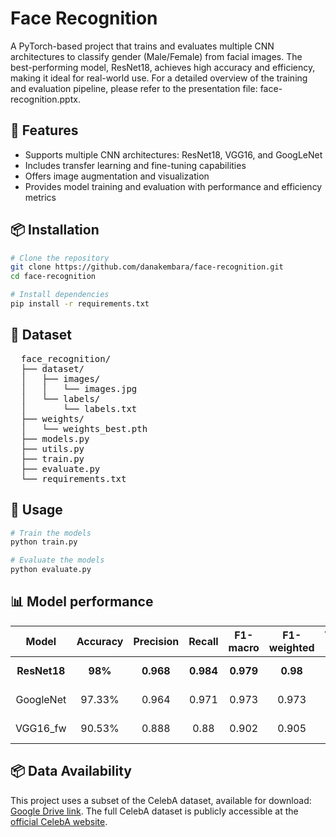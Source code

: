 # Face Recognition
A PyTorch-based project that trains and evaluates multiple CNN architectures to classify gender (Male/Female) from facial images. The best-performing model, ResNet18, achieves high accuracy and efficiency, making it ideal for real-world use. For a detailed overview of the training and evaluation pipeline, please refer to the presentation file: face-recognition.pptx.

## 🧠 Features
* Supports multiple CNN architectures: ResNet18, VGG16, and GoogLeNet  
* Includes transfer learning and fine-tuning capabilities 
* Offers image augmentation and visualization
* Provides model training and evaluation with performance and efficiency metrics

## 📦 Installation
```bash
# Clone the repository
git clone https://github.com/danakembara/face-recognition.git
cd face-recognition

# Install dependencies
pip install -r requirements.txt
```

## 📂 Dataset
<pre>
  face_recognition/ 
  ├── dataset/ 
  │   ├── images/
  │   │   └── images.jpg
  │   └── labels/
  │       └── labels.txt
  ├── weights/
  │   └── weights_best.pth
  ├── models.py 
  ├── utils.py 
  ├── train.py 
  ├── evaluate.py 
  └── requirements.txt
</pre>

## 🏃 Usage
```bash
# Train the models
python train.py

# Evaluate the models
python evaluate.py
```

## 📊 Model performance

<div align="center">

<table>
  <thead>
    <tr>
      <th style="text-align: center;">Model</th>
      <th style="text-align: center;">Accuracy</th>
      <th style="text-align: center;">Precision</th>
      <th style="text-align: center;">Recall</th>
      <th style="text-align: center;">F1-macro</th>
      <th style="text-align: center;">F1-weighted</th>
      <th style="text-align: center;">Training Time</th>
      <th style="text-align: center;">Inference time/image</th>
    </tr>
  </thead>
  <tbody>
    <tr>
      <td style="text-align: center;"><b>ResNet18</b></td>
      <td style="text-align: center;"><b>98%</b></td>
      <td style="text-align: center;"><b>0.968</b></td>
      <td style="text-align: center;"><b>0.984</b></td>
      <td style="text-align: center;"><b>0.979</b></td>
      <td style="text-align: center;"><b>0.98</b></td>
      <td style="text-align: center;"><b>26.61 min</b></td>
      <td style="text-align: center;"><b>0.043 s</b></td>
    </tr>
    <tr>
      <td style="text-align: center;">GoogleNet</td>
      <td style="text-align: center;">97.33%</td>
      <td style="text-align: center;">0.964</td>
      <td style="text-align: center;">0.971</td>
      <td style="text-align: center;">0.973</td>
      <td style="text-align: center;">0.973</td>
      <td style="text-align: center;">49.54 min</td>
      <td style="text-align: center;">0.048 s</td>
    </tr>
    <tr>
      <td style="text-align: center;">VGG16_fw</td>
      <td style="text-align: center;">90.53%</td>
      <td style="text-align: center;">0.888</td>
      <td style="text-align: center;">0.88</td>
      <td style="text-align: center;">0.902</td>
      <td style="text-align: center;">0.905</td>
      <td style="text-align: center;">82.33 min</td>
      <td style="text-align: center;">0.176 s</td>
    </tr>
  </tbody>
</table>

</div>

## 📦 Data Availability
This project uses a subset of the CelebA dataset, available for download: [Google Drive link](https://drive.google.com/drive/folders/1BMcCUkpRA99ULUMWYUOboL19Yph2k3Vs). 
The full CelebA dataset is publicly accessible at the [official CelebA website](https://mmlab.ie.cuhk.edu.hk/projects/CelebA.html).
